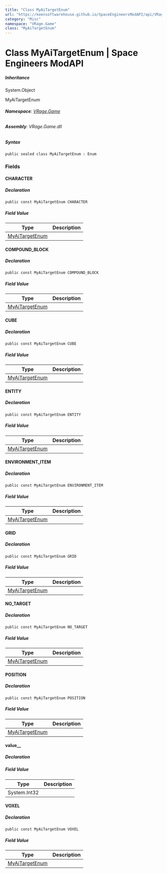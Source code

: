 ```yaml
---
title: "Class MyAiTargetEnum"
url: "https://keensoftwarehouse.github.io/SpaceEngineersModAPI/api/VRage.Game.MyAiTargetEnum.html"
category: "Misc"
namespace: "VRage.Game"
class: "MyAiTargetEnum"
---
```


# Class MyAiTargetEnum | Space Engineers ModAPI

##### Inheritance

System.Object

MyAiTargetEnum

###### **Namespace**: [VRage.Game](https://keensoftwarehouse.github.io/SpaceEngineersModAPI/api/VRage.Game.html)

###### **Assembly**: VRage.Game.dll

##### Syntax

```
public sealed class MyAiTargetEnum : Enum
```

### Fields

#### CHARACTER

##### Declaration

```
public const MyAiTargetEnum CHARACTER
```

##### Field Value

| Type | Description |
| --- | --- |
| [MyAiTargetEnum](https://keensoftwarehouse.github.io/SpaceEngineersModAPI/api/VRage.Game.MyAiTargetEnum.html) |     |

#### COMPOUND\_BLOCK

##### Declaration

```
public const MyAiTargetEnum COMPOUND_BLOCK
```

##### Field Value

| Type | Description |
| --- | --- |
| [MyAiTargetEnum](https://keensoftwarehouse.github.io/SpaceEngineersModAPI/api/VRage.Game.MyAiTargetEnum.html) |     |

#### CUBE

##### Declaration

```
public const MyAiTargetEnum CUBE
```

##### Field Value

| Type | Description |
| --- | --- |
| [MyAiTargetEnum](https://keensoftwarehouse.github.io/SpaceEngineersModAPI/api/VRage.Game.MyAiTargetEnum.html) |     |

#### ENTITY

##### Declaration

```
public const MyAiTargetEnum ENTITY
```

##### Field Value

| Type | Description |
| --- | --- |
| [MyAiTargetEnum](https://keensoftwarehouse.github.io/SpaceEngineersModAPI/api/VRage.Game.MyAiTargetEnum.html) |     |

#### ENVIRONMENT\_ITEM

##### Declaration

```
public const MyAiTargetEnum ENVIRONMENT_ITEM
```

##### Field Value

| Type | Description |
| --- | --- |
| [MyAiTargetEnum](https://keensoftwarehouse.github.io/SpaceEngineersModAPI/api/VRage.Game.MyAiTargetEnum.html) |     |

#### GRID

##### Declaration

```
public const MyAiTargetEnum GRID
```

##### Field Value

| Type | Description |
| --- | --- |
| [MyAiTargetEnum](https://keensoftwarehouse.github.io/SpaceEngineersModAPI/api/VRage.Game.MyAiTargetEnum.html) |     |

#### NO\_TARGET

##### Declaration

```
public const MyAiTargetEnum NO_TARGET
```

##### Field Value

| Type | Description |
| --- | --- |
| [MyAiTargetEnum](https://keensoftwarehouse.github.io/SpaceEngineersModAPI/api/VRage.Game.MyAiTargetEnum.html) |     |

#### POSITION

##### Declaration

```
public const MyAiTargetEnum POSITION
```

##### Field Value

| Type | Description |
| --- | --- |
| [MyAiTargetEnum](https://keensoftwarehouse.github.io/SpaceEngineersModAPI/api/VRage.Game.MyAiTargetEnum.html) |     |

#### value\_\_

##### Declaration

##### Field Value

| Type | Description |
| --- | --- |
| System.Int32 |     |

#### VOXEL

##### Declaration

```
public const MyAiTargetEnum VOXEL
```

##### Field Value

| Type | Description |
| --- | --- |
| [MyAiTargetEnum](https://keensoftwarehouse.github.io/SpaceEngineersModAPI/api/VRage.Game.MyAiTargetEnum.html) |     |